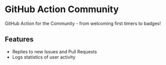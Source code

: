 # GitHub Action Community

GitHub Action for the Community - from welcoming first timers to badges!

## Features

- Replies to new Issues and Pull Requests
- Logs statistics of user activity
  